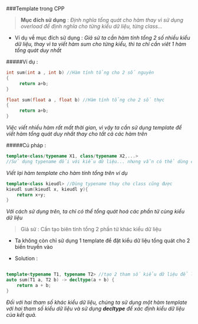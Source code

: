 ###Template trong CPP
> **Mục đích sử dụng** :  *Định nghĩa tổng quát cho hàm thay vì sử dụng overload để định nghĩa cho từng kiểu dữ liệu, từng class...*

- Ví dụ về mục đích sử dụng :
*Giả sử ta cần hàm tính tổng 2 số nhiều kiểu dữ liệu, thay vì ta viết hàm sum cho từng kiểu, thì ta chỉ cần viêt 1 hàm tổng quát duy nhất*

#####Ví dụ :
```cpp
int sum(int a , int b) //Hàm tính tổng cho 2 số nguyên
{
     return a+b;
}

float sum(float a , float b) //Hàm tính tổng cho 2 số thực
{
     return a+b;
}

```

*Việc viết nhiều hàm rất mất thời gian, vì vậy ta cần sử dụng template để viết hàm tổng quát duy nhất thay cho tất cả các hàm trên*

#####Cú pháp :
```cpp
template<class/typename X1, class/typename X2,...> 
//Sử dụng typename đối với kiểu dữ liệu... nhưng vẫn có thể dùng class cho kiểu dl nhé
```

*Viết lại hàm template cho hàm tính tổng trên ví dụ*

```cpp
template<class kieudl> //Dùng typename thay cho class cũng được
kieudl sum(kieudl x, kieudl y){
    return x+y;
}
```

*Với cách sử dụng trên, ta chỉ có thể tổng quát hoá các phần tử cùng kiểu dữ liệu*

> Giả sử : Cần tạo biên tính tổng 2 phần tử khác kiểu dữ liệu

- Ta không còn chỉ sử dụng 1 template để đặt kiểu dữ liệu tổng quát cho 2 biến truyền vào

- Solution :
```cpp

template<typename T1, typename T2> //tạo 2 tham số kiểu dữ liệu để lưu 2 kiểu dl khác nhau
auto sum(T1 a, T2 b) -> decltype(a + b) {
    return a + b;
}
```

*Đối với hai tham số khác kiểu dữ liệu, chúng ta sử dụng một hàm template với hai tham số kiểu dữ liệu và sử dụng **decltype** để xác định kiểu dữ liệu của kết quả.*